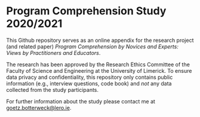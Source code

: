 # Program Comprehension Study 2020/2021

This Github repository serves as an online appendix for the research project (and related paper) *Program Comprehension by Novices and Experts: Views by Practitioners and Educators*.

The research has been approved by the Research Ethics Committee of the Faculty of Science and Engineering at the University of Limerick. To ensure data privacy and confidentiality, this repository only contains public information (e.g., interview questions, code book) and *not* any data collected from the study participants.

For further information about the study please contact me at goetz.botterweck@lero.ie.
